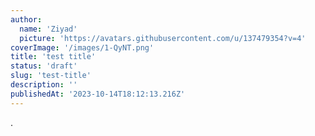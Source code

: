 ```yaml
---
author:
  name: 'Ziyad'
  picture: 'https://avatars.githubusercontent.com/u/137479354?v=4'
coverImage: '/images/1-QyNT.png'
title: 'test title'
status: 'draft'
slug: 'test-title'
description: ''
publishedAt: '2023-10-14T18:12:13.216Z'
---
```


.

